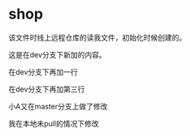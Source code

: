 ﻿# shop
该文件时线上远程仓库的读我文件，初始化时候创建的。

这是在dev分支下新加的内容。

在dev分支下再加一行

在dev分支下再加第三行

小A又在master分支上做了修改

我在本地未pull的情况下修改

